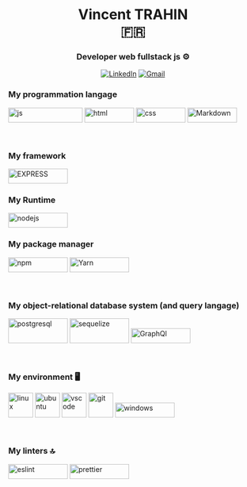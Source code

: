 <h1 align=center> <span>Vincent TRAHIN<br> 🇫🇷 </span></h1>

<h3 align=center>  Developer web fullstack js ⚙️  </h3>


<div align=center> 
  
<a href=https://www.linkedin.com/in/vincent-trahin>![LinkedIn](https://img.shields.io/badge/linkedin-%230077B5.svg?style=for-the-badge&logo=linkedin&logoColor=white)</a> <a href=mailto:vincent.trahin@gmail.com>![Gmail](https://img.shields.io/badge/Gmail-D14836?style=for-the-badge&logo=gmail&logoColor=white)</a>

</div>
  
### My programmation langage

<img src="https://img.shields.io/badge/JavaScript-F7DF1E?style=for-the-badge&logo=javascript&logoColor=black" alt="js" width="150" height="30" title="js"> <img src="https://img.shields.io/badge/HTML-239120?style=for-the-badge&logo=html5&logoColor=white" alt="html" width="100" height="30" title="html"> <img src="https://img.shields.io/badge/CSS-239120?&style=for-the-badge&logo=css3&logoColor=white" alt="css" width="100" height="30" title="css"> <img src="https://img.shields.io/badge/Markdown-000000?style=for-the-badge&logo=markdown&logoColor=white" alt="Markdown" width="100" height="30" title="Markdown">

<br> 

### My framework 

<img src="https://img.shields.io/badge/Express.js-000000?style=for-the-badge&logo=express&logoColor=white" alt="EXPRESS" width="120" height="30" title="EXPRESS">

<br> 

###  My Runtime 

<img src="https://img.shields.io/badge/Node.js-43853D?style=for-the-badge&logo=node.js&logoColor=white" alt="nodejs" width="120" height="30" title="nodejs">

<br> 

### My package manager

<img src="https://cdn.svgporn.com/logos/npm-icon.svg" alt="npm" width="120" height="30" title="npm"> <img src="https://img.shields.io/badge/Yarn-2C8EBB?style=for-the-badge&logo=yarn&logoColor=white" alt="Yarn" width="120" height="30" title="Yarn">

<br> 

### My object-relational database system (and query langage)

<img src="https://cdn.svgporn.com/logos/postgresql.svg" alt="postgresql" width="120" height="50" title="postgresql"> <img src="https://cdn.svgporn.com/logos/sequelize.svg" alt="sequelize" width="120" height="50" title="sequelize"> <img src="https://img.shields.io/badge/GraphQl-E10098?style=for-the-badge&logo=graphql&logoColor=white" alt="GraphQl" width="120" height="30" title="GraphQl">

<br> 

### My environment 🖥️   

<div style={justify-content: center;}>

<img src="https://cdn.svgporn.com/logos/linux-tux.svg" alt="linux" width="50" height="50" margin-right="50" title="linux" padding-right='5'> <img src="https://cdn.svgporn.com/logos/ubuntu.svg" alt="ubuntu" width="50"  height="50" padding="5" title="ubuntu" padding-right='5'> <img src="https://cdn.svgporn.com/logos/visual-studio-code.svg" alt="vscode" width="50" height="50" padding="5" title="vscode" padding-right='5'> <img src="https://cdn.svgporn.com/logos/git-icon.svg" alt="git" width="50" height="50" padding="5" title="git" padding-right='5'> <img src="https://img.shields.io/badge/Windows-0078D6?style=for-the-badge&logo=windows&logoColor=white" alt="windows" width="120" height="30" padding="5" title="windows">
  
</div>
 
<br>

### My linters 🔝

<img src="https://img.shields.io/badge/eslint-3A33D1?style=for-the-badge&logo=eslint&logoColor=white" alt="eslint" width="120" height="30" title="eslint"> <img src="https://img.shields.io/badge/prettier-1A2C34?style=for-the-badge&logo=prettier&logoColor=F7BA3E" alt="prettier" width="120" height="30" title="prettier">

<br>

